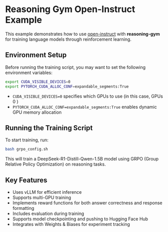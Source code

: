 # Reasoning Gym Open-Instruct Example

This example demonstrates how to use [open-instruct](https://github.com/allenai/open-instruct) with **reasoning-gym** for training language models through reinforcement learning.

## Environment Setup

Before running the training script, you may want to set the following environment variables:

```bash
export CUDA_VISIBLE_DEVICES=0
export PYTORCH_CUDA_ALLOC_CONF=expandable_segments:True
```

- `CUDA_VISIBLE_DEVICES=0` specifies which GPUs to use (in this case, GPUs 0 )
- `PYTORCH_CUDA_ALLOC_CONF=expandable_segments:True` enables dynamic GPU memory allocation

## Running the Training Script

To start training, run:

```bash
bash grpo_config.sh
```

This will train a DeepSeek-R1-Distill-Qwen-1.5B model using GRPO (Group Relative Policy Optimization) on reasoning tasks.

## Key Features

- Uses vLLM for efficient inference
- Supports multi-GPU training
- Implements reward functions for both answer correctness and response formatting
- Includes evaluation during training
- Supports model checkpointing and pushing to Hugging Face Hub
- Integrates with Weights & Biases for experiment tracking
